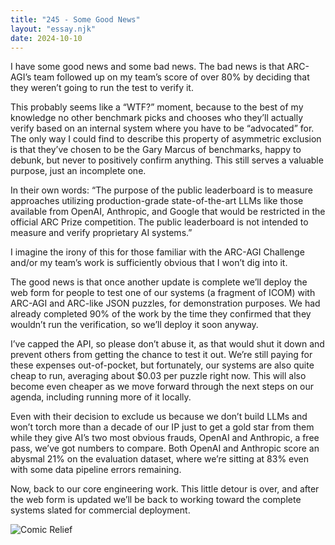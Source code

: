 ```yaml
---
title: "245 - Some Good News"
layout: "essay.njk"
date: 2024-10-10
---
```


I have some good news and some bad news. The bad news is that ARC-AGI’s team followed up on my team’s score of over 80% by deciding that they weren’t going to run the test to verify it.

This probably seems like a “WTF?” moment, because to the best of my knowledge no other benchmark picks and chooses who they’ll actually verify based on an internal system where you have to be “advocated” for. The only way I could find to describe this property of asymmetric exclusion is that they’ve chosen to be the Gary Marcus of benchmarks, happy to debunk, but never to positively confirm anything. This still serves a valuable purpose, just an incomplete one.

In their own words: “The purpose of the public leaderboard is to measure approaches utilizing production-grade state-of-the-art LLMs like those available from OpenAI, Anthropic, and Google that would be restricted in the official ARC Prize competition. The public leaderboard is not intended to measure and verify proprietary AI systems.”

I imagine the irony of this for those familiar with the ARC-AGI Challenge and/or my team’s work is sufficiently obvious that I won’t dig into it. 

The good news is that once another update is complete we’ll deploy the web form for people to test one of our systems (a fragment of ICOM) with ARC-AGI and ARC-like JSON puzzles, for demonstration purposes. We had already completed 90% of the work by the time they confirmed that they wouldn’t run the verification, so we’ll deploy it soon anyway.

I’ve capped the API, so please don’t abuse it, as that would shut it down and prevent others from getting the chance to test it out. We’re still paying for these expenses out-of-pocket, but fortunately, our systems are also quite cheap to run, averaging about $0.03 per puzzle right now. This will also become even cheaper as we move forward through the next steps on our agenda, including running more of it locally.

Even with their decision to exclude us because we don’t build LLMs and won’t torch more than a decade of our IP just to get a gold star from them while they give AI’s two most obvious frauds, OpenAI and Anthropic, a free pass, we’ve got numbers to compare. Both OpenAI and Anthropic score an abysmal 21% on the evaluation dataset, where we’re sitting at 83% even with some data pipeline errors remaining.

Now, back to our core engineering work. This little detour is over, and after the web form is updated we’ll be back to working toward the complete systems slated for commercial deployment.

![Comic Relief](https://media.licdn.com/dms/image/v2/D5622AQFM50m6F9VUlw/feedshare-shrink_800/feedshare-shrink_800/0/1726963450313?e=1736985600&v=beta&t=tc7nN2-jrV63mMJo-gX4-7Vl4uKm_VODCXVk8q49Cko)